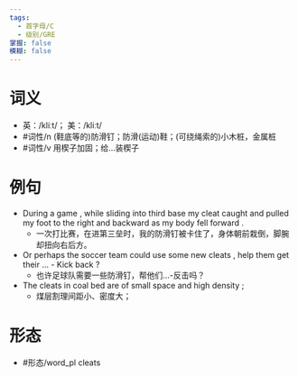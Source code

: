 ```yaml
---
tags:
  - 首字母/C
  - 级别/GRE
掌握: false
模糊: false
---
```

# 词义
- 英：/kliːt/； 美：/kliːt/
- #词性/n  (鞋底等的)防滑钉；防滑(运动)鞋；(可绕绳索的)小木桩，金属桩
- #词性/v  用楔子加固；给…装楔子
# 例句
- During a game , while sliding into third base my cleat caught and pulled my foot to the right and backward as my body fell forward .
	- 一次打比赛，在进第三垒时，我的防滑钉被卡住了，身体朝前栽倒，脚腕却扭向右后方。
- Or perhaps the soccer team could use some new cleats , help them get their ... - Kick back ?
	- 也许足球队需要一些防滑钉，帮他们…-反击吗？
- The cleats in coal bed are of small space and high density ;
	- 煤层割理间距小、密度大；
# 形态
- #形态/word_pl cleats
